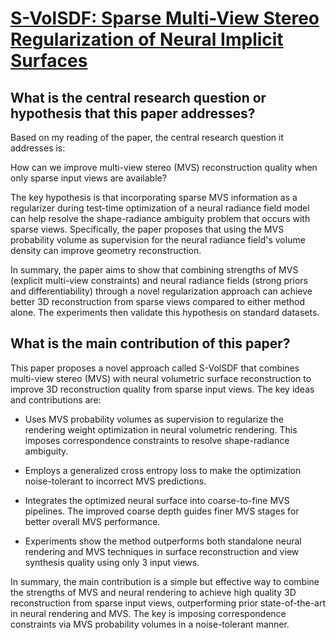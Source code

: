 # [S-VolSDF: Sparse Multi-View Stereo Regularization of Neural Implicit   Surfaces](https://arxiv.org/abs/2303.17712)

## What is the central research question or hypothesis that this paper addresses?

 Based on my reading of the paper, the central research question it addresses is: 

How can we improve multi-view stereo (MVS) reconstruction quality when only sparse input views are available?

The key hypothesis is that incorporating sparse MVS information as a regularizer during test-time optimization of a neural radiance field model can help resolve the shape-radiance ambiguity problem that occurs with sparse views. Specifically, the paper proposes that using the MVS probability volume as supervision for the neural radiance field's volume density can improve geometry reconstruction.

In summary, the paper aims to show that combining strengths of MVS (explicit multi-view constraints) and neural radiance fields (strong priors and differentiability) through a novel regularization approach can achieve better 3D reconstruction from sparse views compared to either method alone. The experiments then validate this hypothesis on standard datasets.


## What is the main contribution of this paper?

 This paper proposes a novel approach called S-VolSDF that combines multi-view stereo (MVS) with neural volumetric surface reconstruction to improve 3D reconstruction quality from sparse input views. The key ideas and contributions are:

- Uses MVS probability volumes as supervision to regularize the rendering weight optimization in neural volumetric rendering. This imposes correspondence constraints to resolve shape-radiance ambiguity.

- Employs a generalized cross entropy loss to make the optimization noise-tolerant to incorrect MVS predictions. 

- Integrates the optimized neural surface into coarse-to-fine MVS pipelines. The improved coarse depth guides finer MVS stages for better overall MVS performance.

- Experiments show the method outperforms both standalone neural rendering and MVS techniques in surface reconstruction and view synthesis quality using only 3 input views.

In summary, the main contribution is a simple but effective way to combine the strengths of MVS and neural rendering to achieve high quality 3D reconstruction from sparse input views, outperforming prior state-of-the-art in neural rendering and MVS. The key is imposing correspondence constraints via MVS probability volumes in a noise-tolerant manner.
